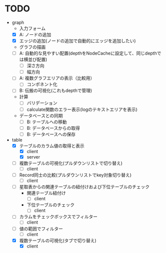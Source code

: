 # TODO

* graph
  *  入力フォーム
    * [x] A: ノードの追加
    * [x] エッジの追加(ノードの追加で自動的にエッジを追加したい)
  *  グラフの描画
    * [ ] A: 自動的な見やすい配置(depthをNodeCacheに設定して、同じdepthでは横並び配置)
      * [ ] 深さ方向
      * [ ] 幅方向
    * [ ] A: 複数グラフエリアの表示（比較用）
      * [ ] コンポネント化
    * [ ] B: 伝搬の可視化(これもdepthで管理)
  * 計算
    * [ ] バリデーション
    * [ ] calculate関数のエラー表示(logのテキストエリアを表示)
  * データベースとの同期
    * [ ] B: テーブルへの移動
    * [ ] B: データベースからの取得
    * [ ] B: データベースへの保存

* table
  - [x] テーブルのカラム値の取得と表示
    - [x] client
    - [x] server

  - [ ] 複数テーブルの可視化(プルダウンリストで切り替え)
    - [ ] client

  - [ ] Record同士の比較(プルダウンリストでkey対象切り替え)
    - [ ] client

  - [ ] 星取表からの関連テーブルの紐付けおよび下位テーブルのチェック
    - 関連テーブル紐付け
      - [ ] client
    - 下位テーブルのチェック
      - [ ] client

  - [ ] カラムをチェックボックスでフィルター
    - [ ] client

  - [ ] 値の範囲でフィルター
    - [ ] client
  - [x] 複数テーブルの可視化(タブで切り替え)
    - [x] client
